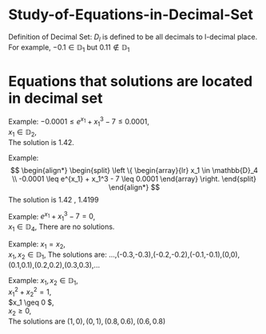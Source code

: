 # Study-of-Equations-in-Decimal-Set
Definition of Decimal Set: $D_l$ is defined to be all decimals to l-decimal place. \
For example, $-0.1 \in \mathbb{D} _1$ but $0.11 \notin \mathbb{D} _1$

# Equations that solutions are located in decimal set
Example:
$-0.0001 \leq e^{x_1} + x_1^3 - 7 \leq 0.0001$, \
$x_1 \in \mathbb{D} _2$, \
The solution is $1.42$.

Example:
$$
\begin{align*}
\begin{split}
\left \{
\begin{array}{lr}
    x_1 \in \mathbb{D}_4  \\
    -0.0001 \leq e^{x_1} + x_1^3 - 7 \leq 0.0001
\end{array}
\right.
\end{split}
\end{align*}
$$
The solution is $1.42$ , $1.4199$

Example:
$e^{x_1} + x_1^3 - 7 = 0$, \
$x_1 \in \mathbb{D} _4$, 
There are no solutions.

Example:
$x_1 =  x_2$, \
$x_1,x_2 \in \mathbb{D} _1$, 
The solutions are: ...,(-0.3,-0.3),(-0.2,-0.2),(-0.1,-0.1),(0,0),(0.1,0.1),(0.2,0.2),(0.3,0.3),...


Example: $x_1, x_2 \in \mathbb{D} _1$, \
$x_1^2 + x_2^2 = 1$, \
$x_1 \geq 0 $, \
$x_2 \geq 0$, \
The solutions are $(1,0),(0,1),(0.8,0.6),(0.6,0.8)$
